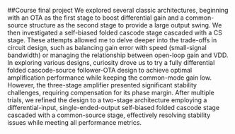 ##Course final project
We explored several classic architectures, beginning with an OTA as the first stage to boost differential gain and a common-source structure as the second stage to provide a large output swing. We then investigated a self-biased folded cascode stage cascaded with a CS stage. These attempts allowed me to delve deeper into the trade-offs in circuit design, such as balancing gain error with speed (small-signal bandwidth) or managing the relationship between open-loop gain and VDD. In exploring various designs, curiosity drove us to try a fully differential folded cascode-source follower-OTA design to achieve optimal amplification performance while keeping the common-mode gain low. However, the three-stage amplifier presented significant stability challenges, requiring compensation for its phase margin. After multiple trials, we refined the design to a two-stage architecture employing a differential-input, single-ended-output self-biased folded cascode stage cascaded with a common-source stage, effectively resolving stability issues while meeting all performance metrics.
